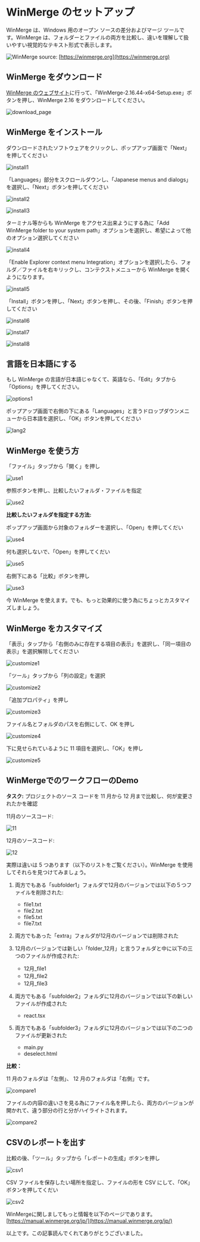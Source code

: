 # WinMerge のセットアップ

WinMerge は、Windows 用のオープン ソースの差分およびマージ ツールです。WinMerge は、フォルダーとファイルの両方を比較し、違いを理解して扱いやすい視覚的なテキスト形式で表示します。

![WinMerge](https://winmerge.org/screenshots/filecmp.png)
source: [https://winmerge.org](https://winmerge.org)

## WinMerge をダウンロード

[WinMerge のウェブサイト](https://winmerge.org/downloads/?lang=ja)に行って、「WinMerge-2.16.44-x64-Setup.exe」ボタンを押し、WinMerge 2.16 をダウンロードしてください。

![download_page](https://raw.githubusercontent.com/Hujaakbar/Articles/japanese/winmerge_ja/images/download_page.png)

## WinMerge をインストール

ダウンロードされたソフトウェアをクリックし、ポップアップ画面で「Next」を押してください

![install1](https://raw.githubusercontent.com/Hujaakbar/Articles/japanese/winmerge_ja/images/install1.png)

「Languages」部分をスクロールダウンし、「Japanese menus and dialogs」を選択し、「Next」ボタンを押してください

![install2](https://raw.githubusercontent.com/Hujaakbar/Articles/japanese/winmerge_ja/images/install2.png)

![install3](https://raw.githubusercontent.com/Hujaakbar/Articles/japanese/winmerge_ja/images/install3.png)

ターミナル等からも WinMerge をアクセス出来ようにする為に「Add WinMerge folder to your system path」オプションを選択し、希望によって他のオプション選択してください

![install4](https://raw.githubusercontent.com/Hujaakbar/Articles/japanese/winmerge_ja/images/install4.png)

「Enable Explorer context menu Integration」オプションを選択したら、フォルダ／ファイルを右キリックし、コンテクストメニューから WinMerge を開くようになります。

![install5](https://raw.githubusercontent.com/Hujaakbar/Articles/japanese/winmerge_ja/images/install5.png)

「Install」ボタンを押し、「Next」ボタンを押し、その後、「Finish」ボタンを押してください

![install6](https://raw.githubusercontent.com/Hujaakbar/Articles/japanese/winmerge_ja/images/install6.png)

![install7](https://raw.githubusercontent.com/Hujaakbar/Articles/japanese/winmerge_ja/images/install7.png)

![install8](https://raw.githubusercontent.com/Hujaakbar/Articles/japanese/winmerge_ja/images/install8.png)

## 言語を日本語にする

もし WinMerge の言語が日本語じゃなくて、英語なら、「Edit」タブから「Options」を押してください。

![options1](https://raw.githubusercontent.com/Hujaakbar/Articles/japanese/winmerge_ja/images/lang1.png)

ポップアップ画面で右側の下にある「Languages」と言うドロップダウンメニューから日本語を選択し、「OK」ボタンを押してください

![lang2](https://raw.githubusercontent.com/Hujaakbar/Articles/japanese/winmerge_ja/images/lang2.png)

## WinMerge を使う方

「ファイル」タッブから「開く」を押し

![use1](https://raw.githubusercontent.com/Hujaakbar/Articles/japanese/winmerge_ja/images/use1.png)

参照ボタンを押し、比較したいフォルダ・ファイルを指定

![use2](https://raw.githubusercontent.com/Hujaakbar/Articles/japanese/winmerge_ja/images/use2.png)

**比較したいフォルダを指定する方法:**

ポップアップ画面から対象のフォルダーを選択し、「Open」を押してくだい

![use4](https://raw.githubusercontent.com/Hujaakbar/Articles/japanese/winmerge_ja/images/use4.png)

何も選択しないで、「Open」を押してくだい

![use5](https://raw.githubusercontent.com/Hujaakbar/Articles/japanese/winmerge_ja/images/use5.png)

右側下にある「比較」ボタンを押し

![use3](https://raw.githubusercontent.com/Hujaakbar/Articles/japanese/winmerge_ja/images/use3.png)

今 WinMerge を使えます。でも、もっと効果的に使う為にちょっとカスタマイズしましょう。

## WinMerge をカスタマイズ

「表示」タッブから「右側のみに存在する項目の表示」を選択し、「同一項目の表示」を選択解除してください

![customize1](https://raw.githubusercontent.com/Hujaakbar/Articles/japanese/winmerge_ja/images/customize1.png)

「ツール」タッブから「列の設定」を選択

![customize2](https://raw.githubusercontent.com/Hujaakbar/Articles/japanese/winmerge_ja/images/customize2.png)

「追加プロパティ」を押し

![customize3](https://raw.githubusercontent.com/Hujaakbar/Articles/japanese/winmerge_ja/images/customize3.png)

ファイル名とフォルダのパスを右側にして、OK を押し

![customize4](https://raw.githubusercontent.com/Hujaakbar/Articles/japanese/winmerge_ja/images/customize4.png)

下に見せられているように 11 項目を選択し、「OK」を押し

![customize5](https://raw.githubusercontent.com/Hujaakbar/Articles/japanese/winmerge_ja/images/customize5.png)


## WinMergeでのワークフローのDemo

**タスク:** プロジェクトのソース コードを 11 月から 12 月まで比較し、何が変更されたかを確認

11月のソースコード:

![11](https://raw.githubusercontent.com/Hujaakbar/Articles/japanese/winmerge_ja/images/11.png)

12月のソースコード:

![12](https://raw.githubusercontent.com/Hujaakbar/Articles/japanese/winmerge_ja/images/12.png)

実際は違いは 5 つあります（以下のリストをご覧ください）。WinMerge を使用してそれらを見つけてみましょう。

1. 両方でもある「subfolder1」フォルダで12月のバージョンでは以下の５つファイルを削除された:
    - file1.txt
    - file2.txt
    - file5.txt
    - file7.txt

1. 両方でもあった「extra」フォルダが12月のバージョンでは削除された

1. 12月のバージョンでは新しい「folder_12月」と言うフォルダと中に以下の三つのファイルが作成された:
    - 12月_file1
    - 12月_file2
    - 12月_file3

1. 両方でもある「subfolder2」フォルダに12月のバージョンでは以下の新しいファイルが作成された
    - react.tsx

1. 両方でもある「subfolder3」フォルダに12月のバージョンでは以下の二つのファイルが更新された
    - main\.py
    - deselect.html

**比較：**

11 月のフォルダは「左側」、 12 月のフォルダは「右側」です。

![compare1](https://raw.githubusercontent.com/Hujaakbar/Articles/japanese/winmerge_ja/images/compare1.png)

ファイルの内容の違いさを見る為にファイル名を押したら、両方のバージョンが開かれて、違う部分の行と分がハイライトされます。

![compare2](https://raw.githubusercontent.com/Hujaakbar/Articles/japanese/winmerge_ja/images/compare2.png)

## CSVのレポートを出す

比較の後、「ツール」タッブから「レポートの生成」ボタンを押し

![csv1](https://raw.githubusercontent.com/Hujaakbar/Articles/japanese/winmerge_ja/images/csv1.png)

CSV ファイルを保存したい場所を指定し、ファイルの形を CSV にして、「OK」ボタンを押してくだい

![csv2](https://raw.githubusercontent.com/Hujaakbar/Articles/japanese/winmerge_ja/images/csv2.png)

WinMergeに関しましてもっと情報を以下のページであります。
[https://manual.winmerge.org/jp/](https://manual.winmerge.org/jp/)

以上です。この記事読んでくれてありがとうございました。
